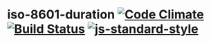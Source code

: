 # iso-8601-duration [![Code Climate](https://codeclimate.com/github/ileri/ipv6-address/badges/gpa.svg)](https://codeclimate.com/github/ileri/ipv6-address) [![Build Status](https://travis-ci.org/ileri/ipv6-address.svg?branch=master)](https://travis-ci.org/ileri/ipv6-address) [![js-standard-style](https://img.shields.io/badge/code%20style-standard-brightgreen.svg?style=flat)](https://github.com/feross/standard)
